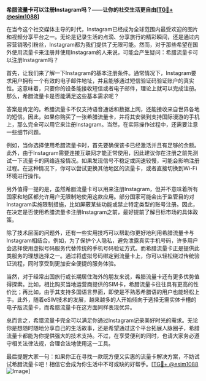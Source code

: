 **希腊流量卡可以注册Instagram吗？——让你的社交生活更自由[[TG💪+ @esim1088](https://t.me/s/esim1088)]**

在当今这个社交媒体主导的时代，Instagram已经成为全球范围内最受欢迎的图片和视频分享平台之一。无论是记录生活的点滴、分享旅行的精彩瞬间，还是通过内容营销吸引粉丝，Instagram都为我们提供了无限可能。然而，对于那些希望在国外使用流量卡来注册并使用Instagram的人来说，可能会产生疑问：希腊流量卡可以注册Instagram吗？

首先，让我们来了解一下Instagram的基本注册条件。通常情况下，Instagram要求用户拥有一个有效的电子邮件地址，并且能够通过短信验证码验证账户的真实性。这意味着，只要你的设备能接收短信或者电子邮件，理论上就可以完成注册。那么，希腊流量卡是否能满足这些基本需求呢？

答案是肯定的。希腊流量卡不仅支持语音通话和数据上网，还能接收来自世界各地的短信。因此，如果你购买了一张希腊流量卡，并将其安装到支持国际漫游的手机上，那么完全可以用它来注册Instagram。当然，在实际操作过程中，还需要注意一些细节问题。

例如，当你选择使用希腊流量卡时，首先要确保该卡已经激活并且有足够的余额。此外，由于Instagram需要连接互联网才能正常使用，因此建议你在注册之前先测试一下流量卡的网络连接情况。如果发现信号不稳定或网速较慢，可能会影响注册过程。在这种情况下，你可以尝试更换其他地区的流量卡，或者直接切换到Wi-Fi环境进行操作。

另外值得一提的是，虽然希腊流量卡可以用来注册Instagram，但并不意味着所有国家和地区都允许用户无限制地使用这款应用。部分国家可能会出于监管目的对Instagram实施限制措施，比如屏蔽某些功能或禁止特定类型的账号注册。因此，在决定是否使用希腊流量卡注册Instagram之前，最好提前了解目标市场的具体政策。

除了技术层面的问题外，还有一些实用技巧可以帮助你更好地利用希腊流量卡与Instagram相结合。例如，为了保护个人隐私，避免泄露真实手机号码，许多用户会选择使用虚拟号码服务代替传统的手机号码验证方式。而希腊流量卡正是提供此类服务的理想选择之一。通过将虚拟号码绑定到流量卡上，你可以轻松绕过传统验证流程，同时享受到更加安全便捷的服务体验。

当然，对于经常出国旅行或长期居住海外的朋友来说，希腊流量卡还有更多优势值得探索。比如，相比购买当地运营商提供的SIM卡，希腊流量卡往往具有更高的性价比；再比如，由于其支持多国语言界面，即使是不熟悉希腊语的用户也能轻松上手。此外，随着eSIM技术的发展，越来越多的人开始倾向于选择无需实体卡槽的电子版流量卡，而希腊流量卡在这方面同样表现优异。

总而言之，希腊流量卡完全可以满足你通过Instagram记录美好时光的需求。无论你是想随时随地分享自己的生活故事，还是希望通过这个平台拓展人脉圈子，希腊流量卡都能为你提供强大的技术支持。不过，在享受便利的同时，也请大家务必遵守相关法律法规，合理合法地使用这一工具。

最后提醒大家一句：如果你正在寻找一款既方便又实惠的流量卡解决方案，不妨试试希腊流量卡吧！相信它会成为你生活中不可或缺的好帮手。[[TG💪+ @esim1088](https://t.me/s/esim1088) ![Image](https://i.postimg.cc/4NQfJmqS/Snipaste-2025-05-13-00-14-12.png)]